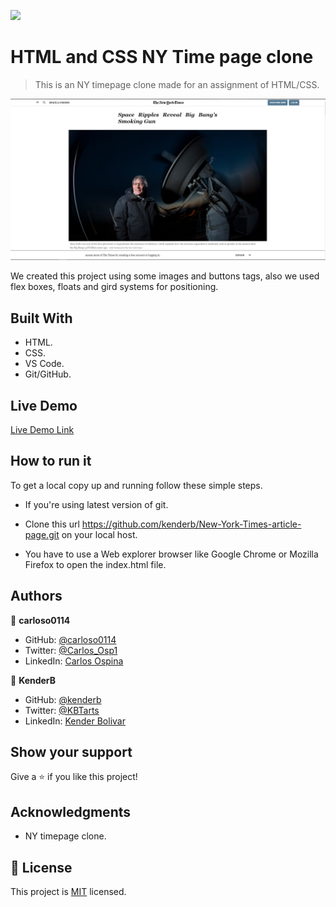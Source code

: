 ![](https://img.shields.io/badge/Microverse-blueviolet)

# HTML and CSS NY Time page clone

> This is an NY timepage clone made for an assignment of HTML/CSS.

![screenshot](./app_screenshot.png)

We created this project using some images and buttons tags, also we used flex boxes, floats and gird systems for positioning.


## Built With

- HTML.
- CSS.
- VS Code.
- Git/GitHub.


## Live Demo

[Live Demo Link](https://kenderb.github.io/NYTime-page-clone/)


## How to run it

To get a local copy up and running follow these simple steps.


* If you're using latest version of git.

* Clone this url https://github.com/kenderb/New-York-Times-article-page.git on your local host.

* You have to use a Web explorer browser like Google Chrome or Mozilla Firefox to open the index.html file.


## Authors

👤 **carloso0114**

- GitHub: [@carloso0114](https://github.com/AlejandroNo4)
- Twitter: [@Carlos_Osp1](https://twitter.com/Carlos_Osp1)
- LinkedIn: [Carlos Ospina](https://www.linkedin.com/in/carlos-ospina-242b831a6/)

👤 **KenderB**

- GitHub: [@kenderb](https://github.com/githubhandle)
- Twitter: [@KBTarts](https://twitter.com/KBTarts)
- LinkedIn: [Kender Bolivar](https://www.linkedin.com/in/kender-bolivar-1736086b//)

## Show your support

Give a ⭐️ if you like this project!

## Acknowledgments

- NY timepage clone.

## 📝 License

This project is [MIT](https://github.com/kenderb/New-York-Times-article-page/blob/Clone-page/LICENSE) licensed.

